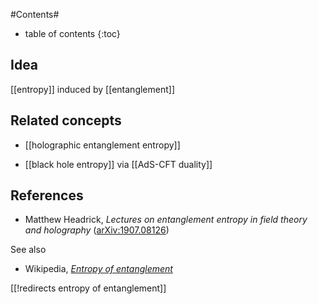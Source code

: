
#Contents#
* table of contents
{:toc}

## Idea

[[entropy]] induced by [[entanglement]]

## Related concepts

* [[holographic entanglement entropy]]

* [[black hole entropy]] via [[AdS-CFT duality]]

## References

* Matthew Headrick, _Lectures on entanglement entropy in field theory and holography_ ([arXiv:1907.08126](https://arxiv.org/abs/1907.08126))

See also

* Wikipedia, _[Entropy of entanglement](http://en.wikipedia.org/wiki/Entropy_of_entanglement)_

[[!redirects entropy of entanglement]]
